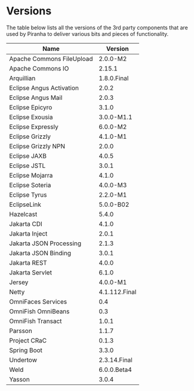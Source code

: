 # Versions

The table below lists all the versions of the 3rd party components that are
used by Piranha to deliver various bits and pieces of functionality.

| Name                      | Version       |
|---------------------------|---------------|
| Apache Commons FileUpload | 2.0.0-M2      |
| Apache Commons IO         | 2.15.1        |
| Arquillian                | 1.8.0.Final   |
| Eclipse Angus Activation  | 2.0.2         |
| Eclipse Angus Mail        | 2.0.3         |
| Eclipse Epicyro           | 3.1.0         |
| Eclipse Exousia           | 3.0.0-M1.1    |
| Eclipse Expressly         | 6.0.0-M2      |
| Eclipse Grizzly           | 4.1.0-M1      |
| Eclipse Grizzly NPN       | 2.0.0         |
| Eclipse JAXB              | 4.0.5         |
| Eclipse JSTL              | 3.0.1         |
| Eclipse Mojarra           | 4.1.0         |
| Eclipse Soteria           | 4.0.0-M3      |
| Eclipse Tyrus             | 2.2.0-M1      |
| EclipseLink               | 5.0.0-B02     |
| Hazelcast                 | 5.4.0         |
| Jakarta CDI               | 4.1.0         |
| Jakarta Inject            | 2.0.1         |
| Jakarta JSON Processing   | 2.1.3         |
| Jakarta JSON Binding      | 3.0.1         |
| Jakarta REST              | 4.0.0         |
| Jakarta Servlet           | 6.1.0         |
| Jersey                    | 4.0.0-M1      |
| Netty                     | 4.1.112.Final |
| OmniFaces Services        | 0.4           |
| OmniFish OmniBeans        | 0.3           |
| OmniFish Transact         | 1.0.1         |
| Parsson                   | 1.1.7         |
| Project CRaC              | 0.1.3         |
| Spring Boot               | 3.3.0         |
| Undertow                  | 2.3.14.Final  |
| Weld                      | 6.0.0.Beta4   |
| Yasson                    | 3.0.4         |
